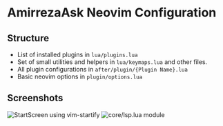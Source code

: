 # AmirrezaAsk Neovim Configuration

## Structure
- List of installed plugins in `lua/plugins.lua`
- Set of small utilities and helpers in `lua/keymaps.lua` and other files.
- All plugin configurations in `after/plugin/{Plugin Name}.lua`
- Basic neovim options in `plugin/options.lua`

## Screenshots
![StartScreen using `vim-startify`](https://raw.github.com/amirrezaask/dotfiles/master/nvim/screenshots/start.png)
![`core/lsp.lua` module](https://raw.github.com/amirrezaask/dotfiles/master/nvim/screenshots/luacode.png)

